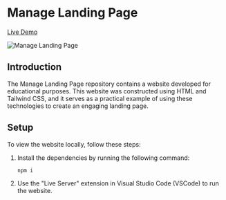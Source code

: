 # Manage Landing Page

[Live Demo](https://gentle-axolotl-8a824c.netlify.app/)

![Manage Landing Page](https://i.ibb.co/NjJKY6p/manage.png)

## Introduction 
The Manage Landing Page repository contains a website developed for educational purposes. This website was constructed using HTML and Tailwind CSS, and it serves as a practical example of using these technologies to create an engaging landing page.

## Setup
To view the website locally, follow these steps:

1. Install the dependencies by running the following command:
    ```sh
    npm i
    ```

2. Use the "Live Server" extension in Visual Studio Code (VSCode) to run the website.
